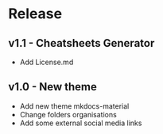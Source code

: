 # Release

## v1.1 - Cheatsheets Generator
 - Add License.md
 
## v1.0 - New theme
 - Add new theme mkdocs-material
 - Change folders organisations
 - Add some external social media links